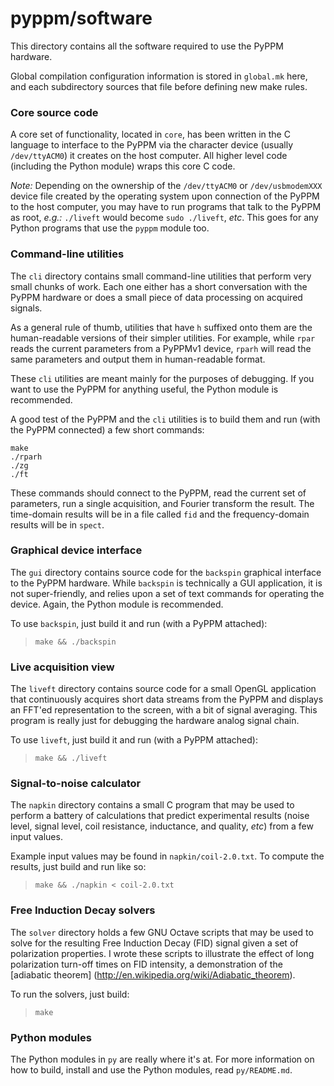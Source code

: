 # pyppm/software

This directory contains all the software required to use the PyPPM hardware.

Global compilation configuration information is stored in `global.mk` here,
and each subdirectory sources that file before defining new make rules.

### Core source code

A core set of functionality, located in `core`, has been written in the C
language to interface to the PyPPM via the character device (usually
`/dev/ttyACM0`) it creates on the host computer. All higher level code
(including the Python module) wraps this core C code.

*Note:* Depending on the ownership of the `/dev/ttyACM0` or `/dev/usbmodemXXX`
device file created by the operating system upon connection of the PyPPM to
the host computer, you may have to run programs that talk to the PyPPM as
root, _e.g.:_ `./liveft` would become `sudo ./liveft`, _etc_. This goes for
any Python programs that use the `pyppm` module too.

### Command-line utilities

The `cli` directory contains small command-line utilities that perform very
small chunks of work. Each one either has a short conversation with the
PyPPM hardware or does a small piece of data processing on acquired
signals.

As a general rule of thumb, utilities that have `h` suffixed onto them are the
human-readable versions of their simpler utilities. For example, while `rpar`
reads the current parameters from a PyPPMv1 device, `rparh` will read the
same parameters and output them in human-readable format.

These `cli` utilities are meant mainly for the purposes of debugging. If you
want to use the PyPPM for anything useful, the Python module is recommended.

A good test of the PyPPM and the `cli` utilities is to build them and run
(with the PyPPM connected) a few short commands:

```
make
./rparh
./zg
./ft
```

These commands should connect to the PyPPM, read the current set of parameters,
run a single acquisition, and Fourier transform the result. The time-domain
results will be in a file called `fid` and the frequency-domain results will
be in `spect`.

### Graphical device interface

The `gui` directory contains source code for the `backspin` graphical interface
to the PyPPM hardware. While `backspin` is technically a GUI application, it
is not super-friendly, and relies upon a set of text commands for operating
the device. Again, the Python module is recommended.

To use `backspin`, just build it and run (with a PyPPM attached):

> `make && ./backspin`

### Live acquisition view

The `liveft` directory contains source code for a small OpenGL application that
continuously acquires short data streams from the PyPPM and displays an FFT'ed
representation to the screen, with a bit of signal averaging. This program is
really just for debugging the hardware analog signal chain.

To use `liveft`, just build it and run (with a PyPPM attached):

> `make && ./liveft`

### Signal-to-noise calculator

The `napkin` directory contains a small C program that may be used to perform
a battery of calculations that predict experimental results (noise level,
signal level, coil resistance, inductance, and quality, _etc_) from a few
input values.

Example input values may be found in `napkin/coil-2.0.txt`. To compute the
results, just build and run like so:

> `make && ./napkin < coil-2.0.txt`

### Free Induction Decay solvers

The `solver` directory holds a few GNU Octave scripts that may be used to
solve for the resulting Free Induction Decay (FID) signal given a set of
polarization properties. I wrote these scripts to illustrate the effect of
long polarization turn-off times on FID intensity, a demonstration of the
[adiabatic theorem] (http://en.wikipedia.org/wiki/Adiabatic_theorem).

To run the solvers, just build:

> `make`

### Python modules

The Python modules in `py` are really where it's at. For more information on
how to build, install and use the Python modules, read `py/README.md`.

